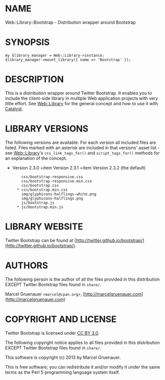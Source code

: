 # NAME

Web::Library::Bootstrap - Distribution wrapper around Bootstrap

# SYNOPSIS

    my $library_manager = Web::Library->instance;
    $library_manager->mount_library({ name => 'Bootstrap' });

# DESCRIPTION

This is a distribution wrapper around Twitter Bootstrap. It enables you to
include the client-side library in multiple Web application projects with very
little effort. See [Web::Library](http://search.cpan.org/perldoc?Web::Library) for the general concept and how to use it
with [Catalyst](http://search.cpan.org/perldoc?Catalyst).

# LIBRARY VERSIONS

The following versions are available. For each version all included files are
listed. Files marked with an asterisk are included in that versions' asset
list - see [Web::Library](http://search.cpan.org/perldoc?Web::Library)'s `css_link_tags_for()` and `script_tags_for()`
methods for an explanation of the concept.

- Version 2.3.0
=item Version 2.3.1
=item Version 2.3.2 (the default)

          css/bootstrap-responsive.css
          css/bootstrap-responsive.min.css
          css/bootstrap.css
        * css/bootstrap.min.css
          img/glyphicons-halflings-white.png
          img/glyphicons-halflings.png
          js/bootstrap.js
        * js/bootstrap.min.js

# LIBRARY WEBSITE

Twitter Bootstrap can be found at [http://twitter.github.io/bootstrap/](http://twitter.github.io/bootstrap/).

# AUTHORS

The following person is the author of all the files provided in
this distribution EXCEPT Twitter Bootstrap files found in `share/`.

Marcel Gruenauer `<marcel@cpan.org>`, [http://marcelgruenauer.com](http://marcelgruenauer.com)

# COPYRIGHT AND LICENSE

Twitter Bootstrap is licensed under [CC BY 3.0](http://creativecommons.org/licenses/by/3.0/).

The following copyright notice applies to all files provided in this
distribution EXCEPT Twitter Bootstrap files found in `share/`.

This software is copyright (c) 2013 by Marcel Gruenauer.

This is free software; you can redistribute it and/or modify it under
the same terms as the Perl 5 programming language system itself.
